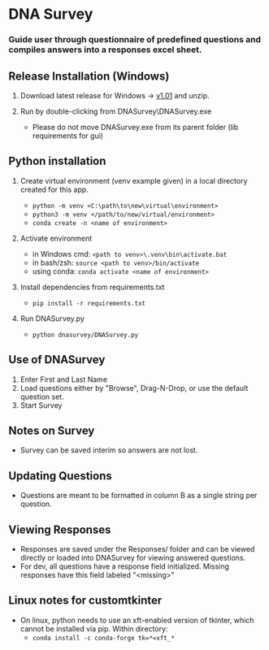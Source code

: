 # DNA Survey
### Guide user through questionnaire of predefined questions and compiles answers into a responses excel sheet.

## Release Installation (Windows)
1. Download latest release for Windows -> [v1.01](https://github.com/madanmukundan/dnasurvey/releases/tag/v1.01) and unzip.

2. Run by double-clicking from DNASurvey\DNASurvey.exe
    - Please do not move DNASurvey.exe from its parent folder (lib requirements for gui)

## Python installation
1. Create virtual environment (venv example given) in a local directory created for this app.
    - `python -m venv <C:\path\to\new\virtual\environment>`
    - `python3 -m venv </path/to/new/virtual/environment>`
    - `conda create -n <name of environment>`

3. Activate environment
    - in Windows cmd: `<path to venv>\.venv\bin\activate.bat`
    - in bash/zsh: `source <path to venv>/bin/activate`
    - using conda: `conda activate <name of environment>`

4. Install dependencies from requirements.txt
    - `pip install -r requirements.txt`
5. Run DNASurvey.py
    - `python dnasurvey/DNASurvey.py`

## Use of DNASurvey
1. Enter First and Last Name
2. Load questions either by "Browse", Drag-N-Drop, or use the default question set.
3. Start Survey

## Notes on Survey
- Survey can be saved interim so answers are not lost.

## Updating Questions
- Questions are meant to be formatted in column B as a single string per question.

## Viewing Responses
- Responses are saved under the Responses/ folder and can be viewed directly or loaded into DNASurvey for viewing answered questions.
- For dev, all questions have a response field initialized. Missing responses have this field labeled "\<missing\>"

## Linux notes for customtkinter
- On linux, python needs to use an xft-enabled version of tkinter, which cannot be installed via pip. Within directory:
    - `conda install -c conda-forge tk=*=xft_*`

